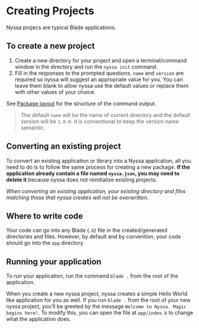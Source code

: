 # Creating Projects

Nyssa projecs are typical Blade  applications.

## To create a new project

1. Create a new directory for your project and open a terminal/command window in the directory and run the `nyssa init` command.
2. Fill in the responses to the prompted questions. `name` and `version` are required so nyssa will suggest an appropriate value for you. You can leave them blank to allow nyssa use the default values or replace them with other values of your choice.
  
  See [Package layout](/docs/package-layout) for the structure of the command output.

  > The default `name` will be the name of current directory and the default version will be `1.0.0`. It is conventional to keep the version name semantic.

## Converting an existing project

To convert an existing application or library into a Nyssa application, all you need to do is to follow the same process for creating a new package. **If the application already contain a file named `nyssa.json`, you may need to delete it** because nyssa does not reinitialize existing projects.

_When converting an existing application, your existing directory and files matching those that nyssa creates will not be overwritten_.

## Where to write code

Your code can go into any Blade (`.b`) file in the created/generated directories and files. However, by default and by convention, your code should go into the `app` directory.

## Running your application

To run your application, run the command `blade .` from the root of the application.

When you create a new nyssa project, nyssa creates a simple Hello World like application for you as well. If you run `blade .` from the root of your new nyssa project, you'll be greeted by the message `Welcome to Nyssa. Magic begins here!`. To modify this, you can open the file at `app/index.b` to change what the application does.


